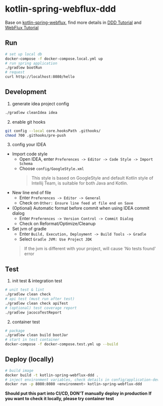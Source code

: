# kotlin-spring-webflux-ddd

Base on [kotlin-spring-webflux](https://github.com/Anddd7/kotlin-spring-webflux-template), find more details in [DDD Tutorial](https://github.com/Anddd7/kotlin-spring-ddd-template/README-TUTORIAL.md) and [WebFlux Tutorial](https://github.com/Anddd7/kotlin-spring-webflux-template/README-TUTORIAL.md)

## Run

```bash
# set up local db
docker-compose -f docker-compose.local.yml up
# run spring application
./gradlew bootRun
# request
curl http://localhost:8080/hello
```

## Development

1. generate idea project config

```bash
./gradlew cleanIdea idea
```

2. enable git hooks

```bash
git config --local core.hooksPath .githooks/
chmod 700 .githooks/pre-push
```

3. config your IDEA

- Import code style
  - Open IDEA, enter `Preferences -> Editor -> Code Style -> Import Schema`
  - Choose `config/GoogleStyle.xml`
    > This style is based on GoogleStyle and default Kotlin style of Intellij Team, is suitable for both Java and Kotlin.
- New line end of file
  - Enter `Preferences -> Editor -> General`
  - Check on `Other: Ensure line feed at file end on Save`
- (Optional) Automatic format before commit when using IDEA commit dialog
  - Enter `Preferences -> Version Control -> Commit Dialog`
  - Check on Reformat/Optimize/Cleanup
- Set jvm of gradle
  - Enter `Build, Execution, Deployment -> Build Tools -> Gradle`  
  - Select `Gradle JVM: Use Project JDK`
  > If the jvm is different with your project, will cause 'No tests found' error
  
## Test

1. init test & integration test

```bash
# unit test & lint
./gradlew clean check
# api test (must run after test)
./gradlew clean check apiTest
# (optional) test coverage report
./gradlew jacocoTestReport
```

2. container test

```bash
# package
./gradlew clean build bootJar
# start in test container
docker-compose -f docker-compose.test.yml up --build
```

## Deploy (locally)

```bash
# build image
docker build -t kotlin-spring-webflux-ddd .
# inject environment variables, check details in config/application-dev.yml
docker run -p 8080:8080 <environment> kotlin-spring-webflux-ddd
```

**Should put this part into CI/CD, DON'T manually deploy in production**
**If you want to check it locally, please try container test**
